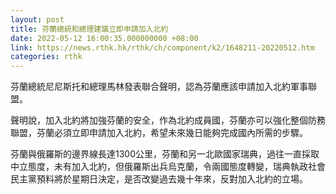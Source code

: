 ```yaml
---
layout: post
title: 芬蘭總統和總理建議立即申請加入北約
date: 2022-05-12 16:00:35.000000000 +08:00
link: https://news.rthk.hk/rthk/ch/component/k2/1648211-20220512.htm
categories: rthk
---
```


芬蘭總統尼尼斯托和總理馬林發表聯合聲明，認為芬蘭應該申請加入北約軍事聯盟。

聲明說，加入北約將加強芬蘭的安全，作為北約成員國，芬蘭亦可以強化整個防務聯盟，芬蘭必須立即申請加入北約，希望未來幾日能夠完成國內所需的步驟。

芬蘭與俄羅斯的邊界線長達1300公里，芬蘭和另一北歐國家瑞典，過往一直採取中立態度，未有加入北約，但俄羅斯出兵烏克蘭，令兩國態度轉變，瑞典執政社會民主黨預料將於星期日決定，是否改變過去幾十年來，反對加入北約的立場。
